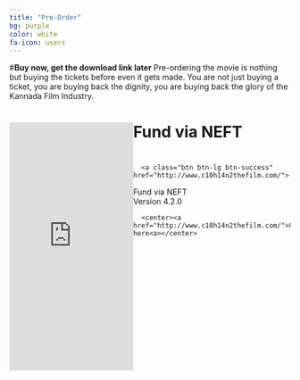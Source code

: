 ```yaml
---
title: "Pre-Order"
bg: purple
color: white
fa-icon: users
---
```

#**Buy now, get the download link later**
Pre-ordering the movie is nothing but buying the tickets before even it gets made. You are not just buying a ticket, you are buying back the dignity, you are buying back the glory of the Kannada Film Industry.
<head>
<link href="//maxcdn.bootstrapcdn.com/font-awesome/4.2.0/css/font-awesome.min.css" rel="stylesheet">
<head>
<div>
<div style="float: left;">
<iframe src="https://www.indiegogo.com/project/to-make-c10-h14-n2-film-in-kannada/embedded" width="222px" height="445px" frameborder="0" scrolling="no"></iframe>
</div>

  <div >
      <h1>Fund via NEFT<h1></h1>
      
      <a class="btn btn-lg btn-success" href="http://www.c10h14n2thefilm.com/">
  <i class="fa fa-flag fa-2x pull-left"></i>Fund via NEFT<br>Version 4.2.0</a>
  
  
      <center><a href="http://www.c10h14n2thefilm.com/">Go here<a></center>
  </div>

</div>


